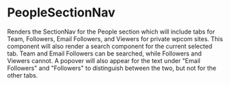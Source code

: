 # PeopleSectionNav

Renders the SectionNav for the People section which will include tabs for Team, Followers, Email Followers, and Viewers for private wpcom sites. This component will also render a search component for the current selected tab. Team and Email Followers can be searched, while Followers and Viewers cannot. A popover will also appear for the text under "Email Followers" and "Followers" to distinguish between the two, but not for the other tabs.

